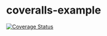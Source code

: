 # coveralls-example
[![Coverage Status](https://coveralls.io/repos/github/solareenlo/coveralls-example/badge.svg?branch=main)](https://coveralls.io/github/solareenlo/coveralls-example?branch=main)
